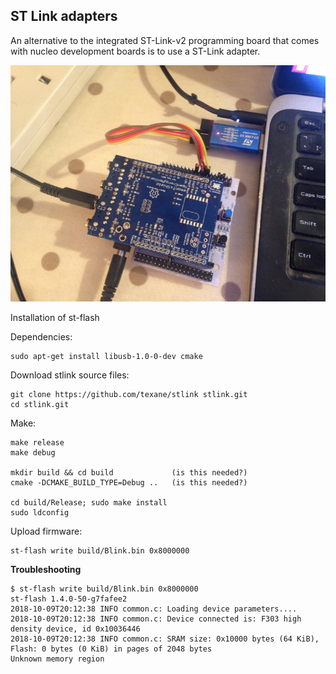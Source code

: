 ## ST Link adapters

An alternative to the integrated ST-Link-v2 programming board that comes with nucleo development boards is to use a ST-Link adapter.

![stlink5.JPG](../images/stlink5.JPG)

Installation of st-flash

Dependencies:

    sudo apt-get install libusb-1.0-0-dev cmake

Download stlink source files:
    
    git clone https://github.com/texane/stlink stlink.git
    cd stlink.git

Make:
    
    make release
    make debug
    
    mkdir build && cd build             (is this needed?)
    cmake -DCMAKE_BUILD_TYPE=Debug ..   (is this needed?)
    
    cd build/Release; sudo make install
    sudo ldconfig
    
Upload firmware:

    st-flash write build/Blink.bin 0x8000000
     
**Troubleshooting**

    $ st-flash write build/Blink.bin 0x8000000
    st-flash 1.4.0-50-g7fafee2
    2018-10-09T20:12:38 INFO common.c: Loading device parameters....
    2018-10-09T20:12:38 INFO common.c: Device connected is: F303 high density device, id 0x10036446
    2018-10-09T20:12:38 INFO common.c: SRAM size: 0x10000 bytes (64 KiB), Flash: 0 bytes (0 KiB) in pages of 2048 bytes
    Unknown memory region


    
    



